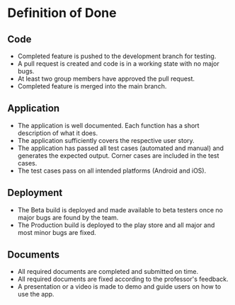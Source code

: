 # Definition of Done

## Code

- Completed feature is pushed to the development branch for testing.
- A pull request is created and code is in a working state with no major bugs.
- At least two group members have approved the pull request.
- Completed feature is merged into the main branch.

## Application

- The application is well documented. Each function has a short description of what it does.
- The application sufficiently covers the respective user story.
- The application has passed all test cases (automated and manual) and generates the expected output. Corner cases are included in the test cases.
- The test cases pass on all intended platforms (Android and iOS). 

## Deployment 

- The Beta build is deployed and made available to beta testers once no major bugs are found by the team.
- The Production build is deployed to the play store and all major and most minor bugs are fixed.

## Documents

- All required documents are completed and submitted on time.
- All required documents are fixed according to the professor's feedback.
- A presentation or a video is made to demo and guide users on how to use the app.
